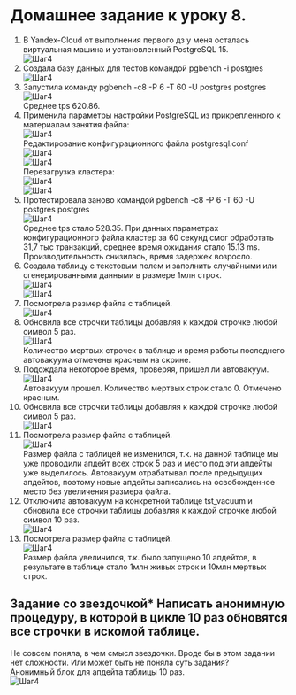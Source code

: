 # Домашнее задание к уроку 8. #   
1. В Yandex-Cloud от выполнения первого дз у меня осталась виртуальная машина и установленный PostgreSQL 15.   
![Шаг4](/4_1_OldVM.jpg)  
1. Создала базу данных для тестов командой pgbench -i postgres   
![Шаг4](/8_1_pgbench.jpg)  
1. Запустила команду pgbench -c8 -P 6 -T 60 -U postgres postgres   
![Шаг4](/8_2_pgbench.jpg)    
Среднее tps 620.86.   
1. Применила параметры настройки PostgreSQL из прикрепленного к материалам занятия файла:   
![Шаг4](/8_2_params.jpg)  
Редактирование конфигурационного файла postgresql.conf   
![Шаг4](/8_3_edit_conf_1.jpg)  
![Шаг4](/8_4_edit_conf_2.jpg)  
Перезагрузка кластера:  
![Шаг4](/8_5_edit_conf_3.jpg)  
![Шаг4](/8_6_edit_conf_4.jpg)  
1. Протестировала заново командой pgbench -c8 -P 6 -T 60 -U postgres postgres   
![Шаг4](/8_7_edit_conf_5.jpg)  
Среднее tps стало 528.35. При данных параметрах конфигурационного файла кластер за 60 секунд смог обработать 31,7 тыс транзакций, среднее время ожидания стало 15.13 ms.   
Производительность снизилась, время задержек возросло.  
1. Создала таблицу с текстовым полем и заполнить случайными или сгенерированными данными в размере 1млн строк.   
![Шаг4](/8_10_textf_1.jpg)  
![Шаг4](/8_11_textf_2.jpg)  
1. Посмотрела размер файла с таблицей.   
![Шаг4](/8_12_textf_3.jpg)  
1. Обновила все строчки таблицы добавляя к каждой строчке любой символ 5 раз.  
![Шаг4](/8_13_textf_4.jpg)  
Количество мертвых строчек в таблице и время работы последнего автовакуума отмечены красным на скрине.   
1. Подождала некоторое время, проверяя, пришел ли автовакуум.   
![Шаг4](/8_14_textf_50.jpg)  
Автовакуум прошел. Количество мертвых строк стало 0. Отмечено красным.  
1. Обновила все строчки таблицы добавляя к каждой строчке любой символ 5 раз.   
![Шаг4](/8_15_textf_6.jpg)  
1. Посмотрела размер файла с таблицей.   
![Шаг4](/8_16_textf_7.jpg)  
Размер файла с таблицей не изменился, т.к. на данной таблице мы уже проводили апдейт всех строк 5 раз и место под эти апдейты уже выделилось. Автовакуум отрабатывал после предыдущих апдейтов, поэтому новые апдейты записались на освобожденное место без увеличения размера файла.   
1. Отключила автовакуум на конкретной таблице tst_vacuum и обновила все строчки таблицы добавляя к каждой строчке любой символ 10 раз.   
![Шаг4](/8_17_textf_8.jpg)  
1. Посмотрела размер файла с таблицей.   
![Шаг4](/8_18_textf_9.jpg)  
Размер файла увеличился, т.к. было запущено 10 апдейтов, в результате в таблице стало 1млн живых строк и 10млн мертвых строк.    
## Задание со звездочкой* Написать анонимную процедуру, в которой в цикле 10 раз обновятся все строчки в искомой таблице. ##  
Не совсем поняла, в чем смысл звездочки. Вроде бы в этом задании нет сложности. Или может быть не поняла суть задания?   
Анонимный блок для апдейта таблицы 10 раз.   
![Шаг4](/8_19_add.jpg)  
